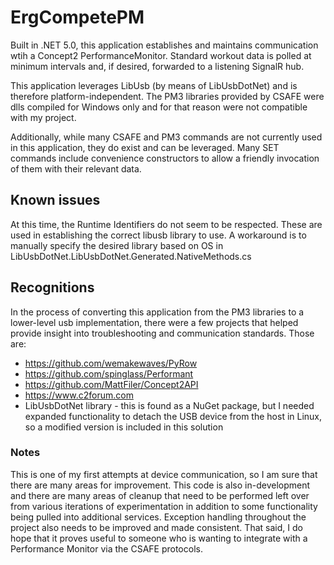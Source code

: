 # ErgCompetePM
Built in .NET 5.0, this application establishes and maintains communication wtih a Concept2 PerformanceMonitor. Standard workout data is polled at minimum intervals and, if desired, forwarded to a listening SignalR hub.

This application leverages LibUsb (by means of LibUsbDotNet) and is therefore platform-independent. The PM3 libraries provided by CSAFE were dlls compiled for Windows only and for that reason were not compatible with my project.

Additionally, while many CSAFE and PM3 commands are not currently used in this application, they do exist and can be leveraged. Many SET commands include convenience constructors to allow a friendly invocation of them with their relevant data.

## Known issues
At this time, the Runtime Identifiers do not seem to be respected. These are used in establishing the correct libusb library to use. A workaround is to manually specify the desired library based on OS in LibUsbDotNet.LibUsbDotNet.Generated.NativeMethods.cs

## Recognitions
In the process of converting this application from the PM3 libraries to a lower-level usb implementation, there were a few projects that helped provide insight into troubleshooting and communication standards. Those are:
* https://github.com/wemakewaves/PyRow
* https://github.com/spinglass/Performant
* https://github.com/MattFiler/Concept2API
* https://www.c2forum.com
* LibUsbDotNet library - this is found as a NuGet package, but I needed expanded functionality to detach the USB device from the host in Linux, so a modified version is included in this solution

### Notes
This is one of my first attempts at device communication, so I am sure that there are many areas for improvement. This code is also in-development and there are many areas of cleanup that need to be performed left over from various iterations of experimentation in addition to some functionality being pulled into additional services. Exception handling throughout the project also needs to be improved and made consistent. That said, I do hope that it proves useful to someone who is wanting to integrate with a Performance Monitor via the CSAFE protocols.